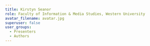 ```yaml
---
title: Kirstyn Seanor
role: Faculty of Information & Media Studies, Western University
avatar_filename: avatar.jpg
superuser: false
user_groups:
  - Presenters
  - Authors
---
```

